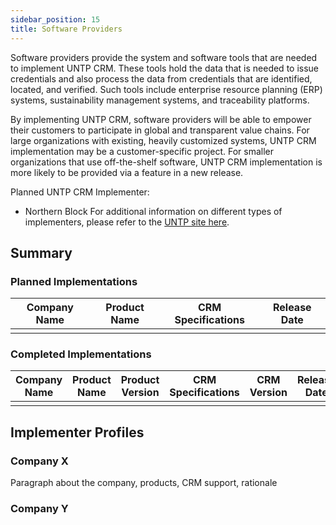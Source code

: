 ```yaml
---
sidebar_position: 15
title: Software Providers
---
```

Software providers provide the system and software tools that are needed to implement UNTP CRM. These tools hold the data that is needed to issue credentials and also process the data from credentials that are identified, located, and verified. Such tools include enterprise resource planning (ERP) systems, sustainability management systems, and traceability platforms.

By implementing UNTP CRM, software providers will be able to empower their customers to participate in global and transparent value chains. For large organizations with existing, heavily customized systems, UNTP CRM implementation may be a customer-specific project. For smaller organizations that use off-the-shelf software, UNTP CRM implementation is more likely to be provided via a feature in a new release. 

Planned UNTP CRM Implementer:

* Northern Block
For additional information on different types of implementers, please refer to the [UNTP site here](https://uncefact.github.io/spec-untp/docs/about/Goals/). 

## Summary

### Planned Implementations

|Company Name|Product Name|CRM Specifications|Release Date|
|--|--|--|--|
|  |  |  |  |

### Completed Implementations

|Company Name|Product Name|Product Version|CRM Specifications|CRM Version|Release Date|
|--|--|--|--|--|--|
|  |  |  |  |  |  |


## Implementer Profiles

### Company X

Paragraph about the company, products, CRM support, rationale

### Company Y

